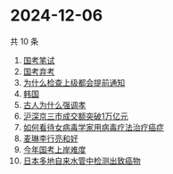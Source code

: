 # 2024-12-06

共 10 条

<!-- BEGIN -->
<!-- 最后更新时间 Fri Dec 06 2024 07:15:16 GMT+0800 (China Standard Time) -->

1. [国考笔试](https://www.zhihu.com/search?q=%E5%9B%BD%E8%80%83%E7%AC%94%E8%AF%95)
1. [国考弃考](https://www.zhihu.com/search?q=%E5%9B%BD%E8%80%83%E5%BC%83%E8%80%83)
1. [为什么检查上级都会提前通知](https://www.zhihu.com/search?q=%E4%B8%BA%E4%BB%80%E4%B9%88%E6%A3%80%E6%9F%A5%E4%B8%8A%E7%BA%A7%E9%83%BD%E4%BC%9A%E6%8F%90%E5%89%8D%E9%80%9A%E7%9F%A5)
1. [韩国](https://www.zhihu.com/search?q=%E9%9F%A9%E5%9B%BD)
1. [古人为什么强调孝](https://www.zhihu.com/search?q=%E5%8F%A4%E4%BA%BA%E4%B8%BA%E4%BB%80%E4%B9%88%E5%BC%BA%E8%B0%83%E5%AD%9D)
1. [沪深京三市成交额突破1万亿元](https://www.zhihu.com/search?q=%E6%B2%AA%E6%B7%B1%E4%BA%AC%E4%B8%89%E5%B8%82%E6%88%90%E4%BA%A4%E9%A2%9D%E7%AA%81%E7%A0%B41%E4%B8%87%E4%BA%BF%E5%85%83)
1. [如何看待女病毒学家用病毒疗法治疗癌症](https://www.zhihu.com/search?q=%E5%A6%82%E4%BD%95%E7%9C%8B%E5%BE%85%E5%A5%B3%E7%97%85%E6%AF%92%E5%AD%A6%E5%AE%B6%E7%94%A8%E7%97%85%E6%AF%92%E7%96%97%E6%B3%95%E6%B2%BB%E7%96%97%E7%99%8C%E7%97%87)
1. [麦琳李行亮和好](https://www.zhihu.com/search?q=%E9%BA%A6%E7%90%B3%E6%9D%8E%E8%A1%8C%E4%BA%AE%E5%92%8C%E5%A5%BD)
1. [今年国考上岸难度](https://www.zhihu.com/search?q=%E4%BB%8A%E5%B9%B4%E5%9B%BD%E8%80%83%E4%B8%8A%E5%B2%B8%E9%9A%BE%E5%BA%A6)
1. [日本多地自来水管中检测出致癌物](https://www.zhihu.com/search?q=%E6%97%A5%E6%9C%AC%E5%A4%9A%E5%9C%B0%E8%87%AA%E6%9D%A5%E6%B0%B4%E7%AE%A1%E4%B8%AD%E6%A3%80%E6%B5%8B%E5%87%BA%E8%87%B4%E7%99%8C%E7%89%A9)

<!-- END -->
